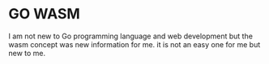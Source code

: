 # GO WASM
I am not new to Go programming language and web development but the wasm concept was new information for me. it is not an easy one for me but new to me.
